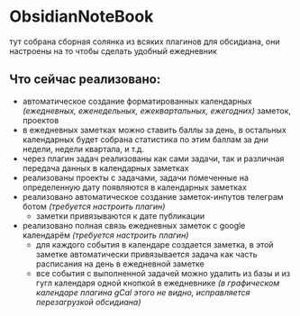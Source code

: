 ﻿# ObsidianNoteBook

тут собрана сборная солянка из всяких плагинов для обсидиана, они настроены на то чтобы сделать удобный ежедневник

## Что сейчас реализовано:

- автоматическое создание форматированных календарных _(ежедневных, еженедельных, ежеквартальных, ежегодних)_ заметок, проектов
- в ежедневных заметках можно ставить баллы за день, в остальных календарных будет собрана статистика по этим баллам за дни недели, недели квартала, и т.д.
- через плагин задач реализованы как сами задачи, так и различная передача данных в календарных заметках
- реализованы проекты с задачами, задачи помеченные на определенную дату появляются в календарных заметках
- реализовано автоматическое создание заметок-инпутов телеграм ботом _(требуется настроить плагин)_
  - заметки привязываются к дате публикации
- реализовано полная связь ежедневных заметок с google календарём _(требуется настроить плагин)_
  - для каждого события в календаре создается заметка, в этой заметке автоматически привязывается задача как часть расписания на день в ежедневной заметке
  - все события с выполненной задачей можно удалить из базы и из гугл календаря одной кнопкой в ежедневнике _(в графическом календаре плагина gCal этого не видно, исправляется перезагрузкой обсидиана)_
